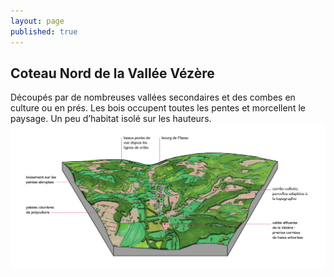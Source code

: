 ```yaml
---
layout: page
published: true
---
```


## Coteau Nord de la Vallée Vézère

Découpés par de nombreuses vallées secondaires et des combes en culture ou en prés.
Les bois occupent toutes les pentes et morcellent  le paysage. Un peu d’habitat isolé sur les hauteurs.
![](/data/images/9/architecture/9_ARCHITECTURE_bloc2.png)